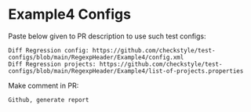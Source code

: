 # Example4 Configs
Paste below given to PR description to use such test configs:
```
Diff Regression config: https://github.com/checkstyle/test-configs/blob/main/RegexpHeader/Example4/config.xml
Diff Regression projects: https://github.com/checkstyle/test-configs/blob/main/RegexpHeader/Example4/list-of-projects.properties
```
Make comment in PR:
```
Github, generate report
```
